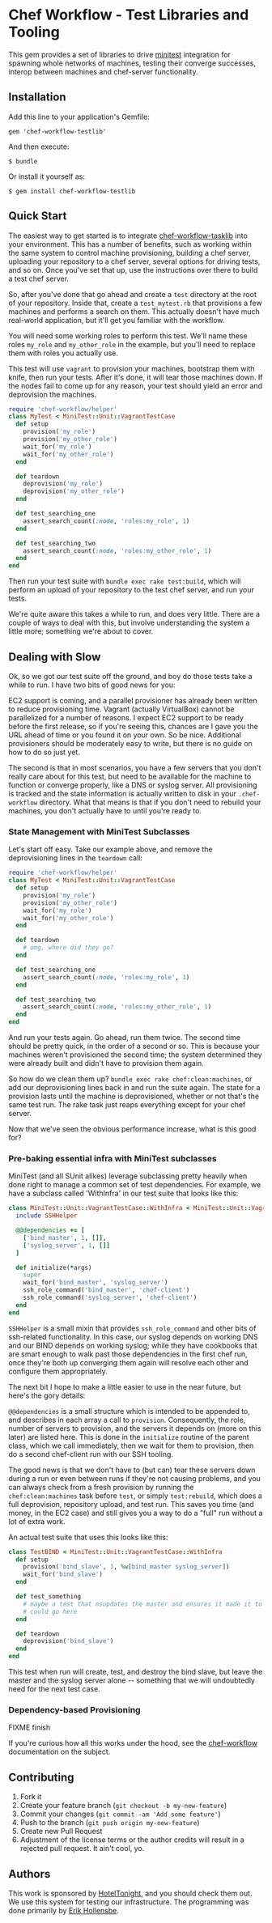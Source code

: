 # Chef Workflow - Test Libraries and Tooling

This gem provides a set of libraries to drive
[minitest](https://github.com/seattlerb/minitest) integration for spawning
whole networks of machines, testing their converge successes, interop between
machines and chef-server functionality.

## Installation

Add this line to your application's Gemfile:

    gem 'chef-workflow-testlib'

And then execute:

    $ bundle

Or install it yourself as:

    $ gem install chef-workflow-testlib

## Quick Start

The easiest way to get started is to integrate
[chef-workflow-tasklib](https://github.com/hoteltonight/chef-workflow-tasklib)
into your environment. This has a number of benefits, such as working within
the same system to control machine provisioning, building a chef server,
uploading your repository to a chef server, several options for driving tests,
and so on. Once you've set that up, use the instructions over there to build a
test chef server.

So, after you've done that go ahead and create a `test` directory at the root
of your repository. Inside that, create a `test_mytest.rb` that provisions a
few machines and performs a search on them. This actually doesn't have much
real-world application, but it'll get you familiar with the workflow.

You will need some working roles to perform this test. We'll name these roles
`my_role` and `my_other_role` in the example, but you'll need to replace them
with roles you actually use.

This test will use `vagrant` to provision your machines, bootstrap them with
knife, then run your tests. After it's done, it will tear those machines down.
If the nodes fail to come up for any reason, your test should yield an error
and deprovision the machines.

```ruby
require 'chef-workflow/helper'
class MyTest < MiniTest::Unit::VagrantTestCase
  def setup
    provision('my_role')
    provision('my_other_role')
    wait_for('my_role')
    wait_for('my_other_role')
  end

  def teardown
    deprovision('my_role')
    deprovision('my_other_role')
  end

  def test_searching_one
    assert_search_count(:node, 'roles:my_role', 1)
  end

  def test_searching_two
    assert_search_count(:node, 'roles:my_other_role', 1)
  end
end
```

Then run your test suite with `bundle exec rake test:build`, which will perform
an upload of your repository to the test chef server, and run your tests.

We're quite aware this takes a while to run, and does very little. There are a
couple of ways to deal with this, but involve understanding the system a little
more; something we're about to cover.

## Dealing with Slow

Ok, so we got our test suite off the ground, and boy do those tests take a
while to run. I have two bits of good news for you:

EC2 support is coming, and a parallel provisioner has already been written to
reduce provisioning time. Vagrant (actually VirtualBox) cannot be parallelized
for a number of reasons. I expect EC2 support to be ready before the first
release, so if you're seeing this, chances are I gave you the URL ahead of
time or you found it on your own. So be nice. Additional provisioners should be
moderately easy to write, but there is no guide on how to do so just yet.

The second is that in most scenarios, you have a few servers that you don't
really care about for this test, but need to be available for the machine to
function or converge properly, like a DNS or syslog server. All provisioning is
tracked and the state information is actually written to disk in your
`.chef-workflow` directory.  What that means is that if you don't need to
rebuild your machines, you don't actually have to until you're ready to.

### State Management with MiniTest Subclasses

Let's start off easy. Take our example above, and remove the deprovisioning
lines in the `teardown` call:

```ruby
require 'chef-workflow/helper'
class MyTest < MiniTest::Unit::VagrantTestCase
  def setup
    provision('my_role')
    provision('my_other_role')
    wait_for('my_role')
    wait_for('my_other_role')
  end

  def teardown
    # omg, where did they go?
  end

  def test_searching_one
    assert_search_count(:node, 'roles:my_role', 1)
  end

  def test_searching_two
    assert_search_count(:node, 'roles:my_other_role', 1)
  end
end
```

And run your tests again. Go ahead, run them twice. The second time should be
pretty quick, in the order of a second or so. This is because your machines
weren't provisioned the second time; the system determined they were already
built and didn't have to provision them again.

So how do we clean them up? `bundle exec rake chef:clean:machines`, or add our
deprovisioning lines back in and run the suite again. The state for a provision
lasts until the machine is deprovisioned, whether or not that's the same test
run. The rake task just reaps everything except for your chef server.

Now that we've seen the obvious performance increase, what is this good for?

### Pre-baking essential infra with MiniTest subclasses

MiniTest (and all SUnit alikes) leverage subclassing pretty heavily when done
right to manage a common set of test dependencies. For example, we have a
subclass called 'WithInfra' in our test suite that looks like this:

```ruby
class MiniTest::Unit::VagrantTestCase::WithInfra < MiniTest::Unit::VagrantTestCase
  include SSHHelper

  @@dependencies += [
    ['bind_master', 1, []],
    ['syslog_server', 1, []]
  ]

  def initialize(*args)
    super
    wait_for('bind_master', 'syslog_server')
    ssh_role_command('bind_master', 'chef-client')
    ssh_role_command('syslog_server', 'chef-client')
  end
end
```

`SSHHelper` is a small mixin that provides `ssh_role_command` and other bits of
ssh-related functionality. In this case, our syslog depends on working DNS and
our BIND depends on working syslog; while they have cookbooks that are smart
enough to walk past those dependencies in the first chef run, once they're both
up converging them again will resolve each other and configure them
appropriately.

The next bit I hope to make a little easier to use in the near future, but
here's the gory details:

`@@dependencies` is a small structure which is intended to be appended to, and
describes in each array a call to `provision`. Consequently, the role, number
of servers to provision, and the servers it depends on (more on this later) are
listed here. This is done in the `initialize` routine of the parent class,
which we call immediately, then we wait for them to provision, then do a second
chef-client run with our SSH tooling. 

The good news is that we don't have to (but can) tear these servers down during
a run or even between runs if they're not causing problems, and you can always
check from a fresh provision by running the `chef:clean:machines` task before
`test`, or simply `test:rebuild`, which does a full deprovision, repository
upload, and test run. This saves you time (and money, in the EC2 case) and
still gives you a way to do a "full" run without a lot of extra work.

An actual test suite that uses this looks like this:

```ruby
class TestBIND < MiniTest::Unit::VagrantTestCase::WithInfra
  def setup
    provision('bind_slave', 1, %w[bind_master syslog_server])
    wait_for('bind_slave')
  end

  def test_something
    # maybe a test that nsupdates the master and ensures it made it to slave
    # could go here
  end

  def teardown
    deprovision('bind_slave') 
  end
end
```

This test when run will create, test, and destroy the bind slave, but leave the
master and the syslog server alone -- something that we will undoubtedly need
for the next test case.

### Dependency-based Provisioning

FIXME finish

If you're curious how all this works under the hood, see the
[chef-workflow](https://github.com/hoteltonight/chef-workflow) documentation on
the subject.

## Contributing

1. Fork it
2. Create your feature branch (`git checkout -b my-new-feature`)
3. Commit your changes (`git commit -am 'Add some feature'`)
4. Push to the branch (`git push origin my-new-feature`)
5. Create new Pull Request
6. Adjustment of the license terms or the author credits will result in a
   rejected pull request. It ain't cool, yo.

## Authors

This work is sponsored by [HotelTonight](http://hoteltonight.com), and you
should check them out. We use this system for testing our infrastructure. The
programming was done primarily by [Erik Hollensbe](https://github.com/erikh).
